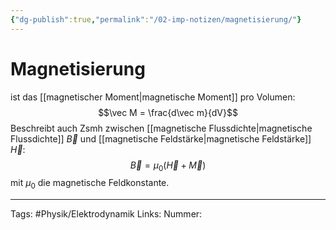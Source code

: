 ```yaml
---
{"dg-publish":true,"permalink":"/02-imp-notizen/magnetisierung/"}
---
```


# Magnetisierung
ist das [[magnetischer Moment\|magnetische Moment]] pro Volumen: $$\vec M = \frac{d\vec m}{dV}$$
Beschreibt auch Zsmh zwischen [[magnetische Flussdichte\|magnetische Flussdichte]] $\vec B$ und [[magnetische Feldstärke\|magnetische Feldstärke]] $\vec H$: 
$$
\vec{B}=\mu_{0}(\vec{H}+\vec{M})
$$
mit $\mu_0$ die magnetische Feldkonstante. 

___
Tags: #Physik/Elektrodynamik
Links: 
Nummer: